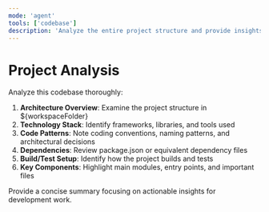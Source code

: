```yaml
---
mode: 'agent'
tools: ['codebase']
description: 'Analyze the entire project structure and provide insights'
---
```


# Project Analysis

Analyze this codebase thoroughly:

1. **Architecture Overview**: Examine the project structure in ${workspaceFolder}
2. **Technology Stack**: Identify frameworks, libraries, and tools used
3. **Code Patterns**: Note coding conventions, naming patterns, and architectural decisions
4. **Dependencies**: Review package.json or equivalent dependency files
5. **Build/Test Setup**: Identify how the project builds and tests
6. **Key Components**: Highlight main modules, entry points, and important files

Provide a concise summary focusing on actionable insights for development work.
